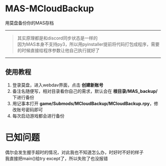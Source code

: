 # MAS-MCloudBackup  
用莫盘备份你的MAS存档

----------------  

> 其实原理都是和discord同步状态是一样的  
> 因为MAS本身不支持py3，所以用pyinstaller提前将代码打包成程序，需要的时候直接给程序参数让他自己执行就好了

----------------

## 使用教程
1. 登录莫盘，进入webdav界面，点击 **创建新账号**
2. 备注名随便写，相对目录看你自己的需求，默认会在 **根目录/MAS_backup/** 下进行备份
3. 用记事本打开 **game/Submods/MCloudBackup/MCloudBackup.rpy**，修改账号密码即可
4. 每次启动游戏都会进行备份

# 已知问题
偶尔会发生握手超时的情况，对此我也不知道怎么办，时好时不好的样子  
我直接把main()给try except了，所以失败了也没报错
